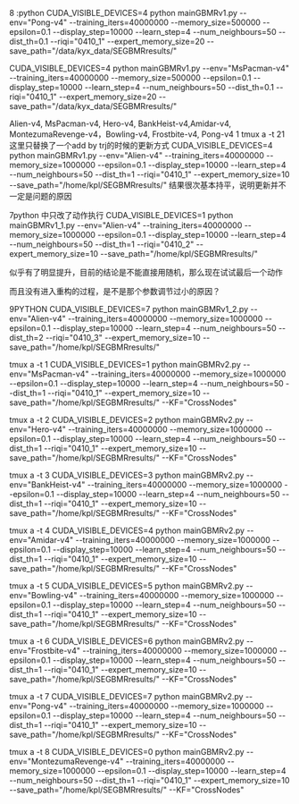 

8 :python
CUDA_VISIBLE_DEVICES=4 python mainGBMRv1.py --env="Pong-v4" --training_iters=40000000 --memory_size=500000 --epsilon=0.1 --display_step=10000 --learn_step=4 --num_neighbours=50 --dist_th=0.1 --riqi="0410_1" --expert_memory_size=20 --save_path="/data/kyx_data/SEGBMRresults/"

CUDA_VISIBLE_DEVICES=4 python mainGBMRv1.py --env="MsPacman-v4" --training_iters=40000000 --memory_size=500000 --epsilon=0.1 --display_step=10000 --learn_step=4 --num_neighbours=50 --dist_th=0.1 --riqi="0410_1" --expert_memory_size=20 --save_path="/data/kyx_data/SEGBMRresults/"

Alien-v4, MsPacman-v4, Hero-v4, BankHeist-v4,Amidar-v4, MontezumaRevenge-v4，Bowling-v4, Frostbite-v4, Pong-v4
1 tmux a -t 21 这里只替换了一个add by trj的时候的更新方式
CUDA_VISIBLE_DEVICES=4 python mainGBMRv1.py --env="Alien-v4" --training_iters=40000000 --memory_size=1000000 --epsilon=0.1 --display_step=10000 --learn_step=4 --num_neighbours=50 --dist_th=1 --riqi="0410_1" --expert_memory_size=10 --save_path="/home/kpl/SEGBMRresults/"
结果很次基本持平，说明更新并不一定是问题的原因

7python 中只改了动作执行
CUDA_VISIBLE_DEVICES=1 python mainGBMRv1_1.py --env="Alien-v4" --training_iters=40000000 --memory_size=1000000 --epsilon=0.1 --display_step=10000 --learn_step=4 --num_neighbours=50 --dist_th=1 --riqi="0410_2" --expert_memory_size=10 --save_path="/home/kpl/SEGBMRresults/"

似乎有了明显提升，目前的结论是不能直接用随机，那么现在试试最后一个动作

而且没有进入重构的过程，是不是那个参数调节过小的原因？

9PYTHON
CUDA_VISIBLE_DEVICES=7 python mainGBMRv1_2.py --env="Alien-v4" --training_iters=40000000 --memory_size=1000000 --epsilon=0.1 --display_step=10000 --learn_step=4 --num_neighbours=50 --dist_th=2 --riqi="0410_3" --expert_memory_size=10 --save_path="/home/kpl/SEGBMRresults/"


tmux a -t 1
CUDA_VISIBLE_DEVICES=1 python mainGBMRv2.py --env="MsPacman-v4" --training_iters=40000000 --memory_size=1000000 --epsilon=0.1 --display_step=10000 --learn_step=4 --num_neighbours=50 --dist_th=1 --riqi="0410_1" --expert_memory_size=10 --save_path="/home/kpl/SEGBMRresults/" --KF="CrossNodes"

tmux a -t 2
CUDA_VISIBLE_DEVICES=2 python mainGBMRv2.py --env="Hero-v4" --training_iters=40000000 --memory_size=1000000 --epsilon=0.1 --display_step=10000 --learn_step=4 --num_neighbours=50 --dist_th=1 --riqi="0410_1" --expert_memory_size=10 --save_path="/home/kpl/SEGBMRresults/" --KF="CrossNodes"

tmux a -t 3
CUDA_VISIBLE_DEVICES=3 python mainGBMRv2.py --env="BankHeist-v4" --training_iters=40000000 --memory_size=1000000 --epsilon=0.1 --display_step=10000 --learn_step=4 --num_neighbours=50 --dist_th=1 --riqi="0410_1" --expert_memory_size=10 --save_path="/home/kpl/SEGBMRresults/" --KF="CrossNodes"

tmux a -t 4
CUDA_VISIBLE_DEVICES=4 python mainGBMRv2.py --env="Amidar-v4" --training_iters=40000000 --memory_size=1000000 --epsilon=0.1 --display_step=10000 --learn_step=4 --num_neighbours=50 --dist_th=1 --riqi="0410_1" --expert_memory_size=10 --save_path="/home/kpl/SEGBMRresults/" --KF="CrossNodes"

tmux a -t 5
CUDA_VISIBLE_DEVICES=5 python mainGBMRv2.py --env="Bowling-v4" --training_iters=40000000 --memory_size=1000000 --epsilon=0.1 --display_step=10000 --learn_step=4 --num_neighbours=50 --dist_th=1 --riqi="0410_1" --expert_memory_size=10 --save_path="/home/kpl/SEGBMRresults/" --KF="CrossNodes"

tmux a -t 6
CUDA_VISIBLE_DEVICES=6 python mainGBMRv2.py --env="Frostbite-v4" --training_iters=40000000 --memory_size=1000000 --epsilon=0.1 --display_step=10000 --learn_step=4 --num_neighbours=50 --dist_th=1 --riqi="0410_1" --expert_memory_size=10 --save_path="/home/kpl/SEGBMRresults/" --KF="CrossNodes"

tmux a -t 7
CUDA_VISIBLE_DEVICES=7 python mainGBMRv2.py --env="Pong-v4" --training_iters=40000000 --memory_size=1000000 --epsilon=0.1 --display_step=10000 --learn_step=4 --num_neighbours=50 --dist_th=1 --riqi="0410_1" --expert_memory_size=10 --save_path="/home/kpl/SEGBMRresults/" --KF="CrossNodes"

tmux a -t 8
CUDA_VISIBLE_DEVICES=0 python mainGBMRv2.py --env="MontezumaRevenge-v4" --training_iters=40000000 --memory_size=1000000 --epsilon=0.1 --display_step=10000 --learn_step=4 --num_neighbours=50 --dist_th=1 --riqi="0410_1" --expert_memory_size=10 --save_path="/home/kpl/SEGBMRresults/" --KF="CrossNodes"